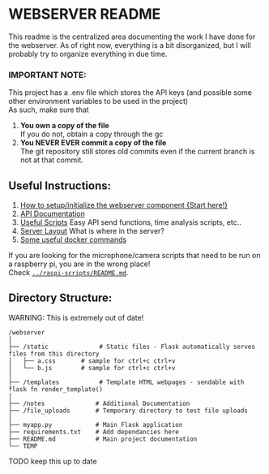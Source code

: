 # WEBSERVER README

This readme is the centralized area documenting the work I have done for the webserver. As of right now, everything is a bit disorganized, but I will probably try to organize everything in due time. 

### IMPORTANT NOTE:
This project has a .env file which stores the API keys (and possible some other environment variables to be used in the project)\
As such, make sure that 
1. **You own a copy of the file**\
If you do not, obtain a copy through the gc
2. **You NEVER EVER commit a copy of the file**\
The git repository still stores old commits even if the current branch is not at that commit.



## Useful Instructions:

1. [How to setup/initialize the webserver component {Start here!}](./notes/install_instructions.md)
2. [API Documentation](./notes/api_useage.md)
2. [Useful Scripts](./notes/useful_scripts.md) Easy API send functions, time analysis scripts, etc..
2. [Server Layout]() What is where in the server?
2. [Some useful docker commands](./notes/docker_commands.md)

If you are looking for the microphone/camera scripts that need to be run on a raspberry pi, you are in the wrong place!\
Check [`../raspi-scripts/README.md`](../raspi-scripts/README.md).


## Directory Structure:
WARNING: This is extremely out of date!
```
/webserver
│
├── /static              # Static files - Flask automatically serves files from this directory
│   ├── a.css       # sample for ctrl+c ctrl+v
│   └── b.js        # sample for ctrl+c ctrl+v
│
├── /templates           # Template HTML webpages - sendable with flask fn render_template()
│
├── /notes              # Additional Documentation
├── /file_uploads       # Temporary directory to test file uploads
│
├── myapp.py            # Main Flask application
├── requirements.txt    # Add dependancies here
├── README.md           # Main project documentation
└── TEMP
```
TODO keep this up to date








